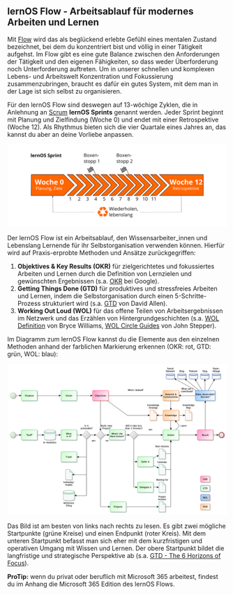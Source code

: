 ## lernOS Flow - Arbeitsablauf für modernes Arbeiten und Lernen

Mit [Flow](https://de.wikipedia.org/wiki/Flow_(Psychologie)) wird das als beglückend erlebte Gefühl eines mentalen Zustand bezeichnet, bei dem du konzentriert bist und völlig in einer Tätigkeit aufgehst. Im Flow gibt es eine gute Balance zwischen den Anforderungen der Tätigkeit und den eigenen Fähigkeiten, so dass weder Überforderung noch Unterforderung auftreten. Um in unserer schnellen und komplexen Lebens- und Arbeitswelt Konzentration und Fokussierung zusammenzubringen, braucht es dafür ein gutes System, mit dem man in der Lage ist sich selbst zu organisieren.

Für den lernOS Flow sind deswegen auf 13-wöchige Zyklen, die in Anlehnung an [Scrum](https://scrumguides.org) **lernOS Sprints** genannt werden. Jeder Sprint beginnt mit Planung und Zielfindung (Woche 0) und endet mit einer Retrospektive (Woche 12). Als Rhythmus bieten sich die vier Quartale eines Jahres an, das kannst du aber an deine Vorliebe anpassen.

![lernOS Sprint](images/lernOS-Sprint.png)

Der lernOS Flow ist ein Arbeitsablauf, den Wissensarbeiter_innen und Lebenslang Lernende für ihr Selbstorganisation verwenden können. Hierfür wird auf Praxis-erprobte Methoden und Ansätze zurückgegriffen:

1. **Objektives & Key Results (OKR)** für zielgerichtetes und fokussiertes Arbeiten und Lernen durch die Definition von Lernzielen und gewünschten Ergebnissen (s.a. [OKR](https://rework.withgoogle.com/guides/set-goals-with-okrs/steps/introduction/) bei Google).
2. **Getting Things Done (GTD)** für produktives und stressfreies Arbeiten und Lernen, indem die Selbstorganisation durch einen 5-Schritte-Prozess strukturiert wird (s.a. [GTD](https://gettingthingsdone.com) von David Allen).
3. **Working Out Loud (WOL)** für das offene Teilen von Arbeitsergebnissen im Netzwerk und das Erzählen von Hintergrundgeschichten (s.a. [WOL Definition](https://thebryceswrite.com/2010/11/29/when-will-we-work-out-loud-soon/) von Bryce Williams, [WOL Circle Guides](https://workingoutloud.com/de/fur-dich) von John Stepper).

Im Diagramm zum lernOS Flow kannst du die Elemente aus den einzelnen Methoden anhand der farblichen Markierung erkennen (OKR: rot, GTD: grün, WOL: blau):

![](./images/lernOS-for-You-Flow.png)

Das Bild ist am besten von links nach rechts zu lesen.  Es gibt zwei mögliche Startpunkte (grüne Kreise) und einen Endpunkt (roter Kreis). Mit dem unteren Startpunkt befasst man sich eher mit dem kurzfristigen und operativen Umgang mit Wissen und Lernen. Der obere Startpunkt bildet die langfristige und strategische Perspektive ab (s.a. [GTD - The 6 Horizons of Focus](https://gettingthingsdone.com/2011/01/the-6-horizons-of-focus/)).

**ProTip:** wenn du privat oder beruflich mit Microsoft 365 arbeitest, findest du im Anhang die Microsoft 365 Edition des lernOS Flows.
